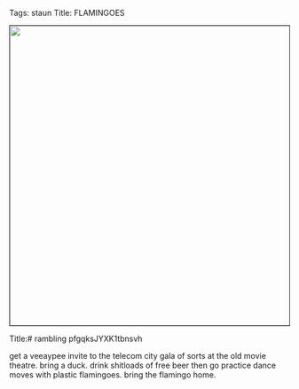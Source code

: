 Tags: staun
Title: FLAMINGOES
  
<img src="https://objects.hbvu.su/blotpix/2016/04/28.jpeg" height="540" width="540" alt="" border=1></figure></p>
Title:# rambling pfgqksJYXK1tbnsvh  
  
get a veeaypee invite to the telecom city gala of sorts at the old movie theatre. bring a duck. drink shitloads of free beer then go practice dance moves with plastic flamingoes. bring the flamingo home.  
